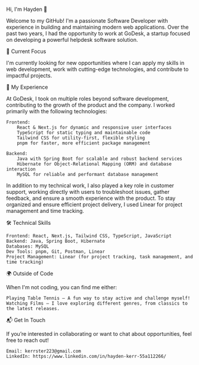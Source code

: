 Hi, I'm Hayden 👋

Welcome to my GitHub! I'm a passionate Software Developer with experience in building and maintaining modern web applications. Over the past two years, I had the opportunity to work at GoDesk, a startup focused on developing a powerful helpdesk software solution.

🌱 Current Focus

I'm currently looking for new opportunities where I can apply my skills in web development, work with cutting-edge technologies, and contribute to impactful projects.


💼 My Experience

At GoDesk, I took on multiple roles beyond software development, contributing to the growth of the product and the company. I worked primarily with the following technologies:

    Frontend:
        React & Next.js for dynamic and responsive user interfaces
        TypeScript for static typing and maintainable code
        Tailwind CSS for utility-first, flexible styling
        pnpm for faster, more efficient package management

    Backend:
        Java with Spring Boot for scalable and robust backend services
        Hibernate for Object-Relational Mapping (ORM) and database interaction
        MySQL for reliable and performant database management

In addition to my technical work, I also played a key role in customer support, working directly with users to troubleshoot issues, gather feedback, and ensure a smooth experience with the product. To stay organized and ensure efficient project delivery, I used Linear for project management and time tracking.


🛠️ Technical Skills

    Frontend: React, Next.js, Tailwind CSS, TypeScript, JavaScript
    Backend: Java, Spring Boot, Hibernate
    Databases: MySQL
    Dev Tools: pnpm, Git, Postman, Linear
    Project Management: Linear (for project tracking, task management, and time tracking)

🌍 Outside of Code

When I'm not coding, you can find me either:

    Playing Table Tennis – A fun way to stay active and challenge myself!
    Watching Films – I love exploring different genres, from classics to the latest releases.

📬 Get In Touch

If you’re interested in collaborating or want to chat about opportunities, feel free to reach out!

    Email: kerrster223@gmail.com
    LinkedIn: https://www.linkedin.com/in/hayden-kerr-55a112266/
